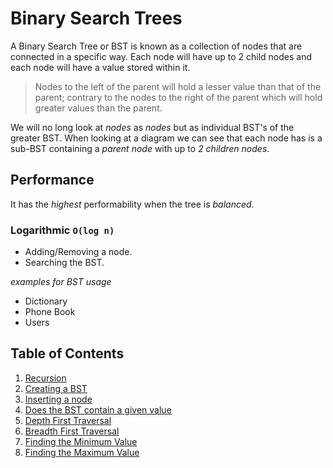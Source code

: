 # Binary Search Trees

A Binary Search Tree or BST is known as a collection of nodes that are connected in a specific way. Each node will have up to 2 child nodes and each node will have a value stored within it.

> Nodes to the left of the parent will hold a lesser
> value than that of the parent; contrary to the
> nodes to the right of the parent which will hold
> greater values than the parent.

We will no long look at _nodes_ as _nodes_ but as individual BST's of the greater BST. When looking at a diagram we can see that each node has is a sub-BST containing a _parent node_ with up to _2 children nodes_.

## Performance
It has the _highest_ performability when the tree is _balanced_.

### Logarithmic `O(log n)`
- Adding/Removing a node.
- Searching the BST.

_examples for BST usage_
- Dictionary
- Phone Book
- Users

## Table of Contents
1. [Recursion](https://github.com/rockchalkwushock/DSA-Notes/blob/master/docs/bst/Recursion.md)
2. [Creating a BST](https://github.com/rockchalkwushock/DSA-Notes/blob/master/docs/bst/Creating.md)
3. [Inserting a node](https://github.com/rockchalkwushock/DSA-Notes/blob/master/docs/bst/Insert.md)
4. [Does the BST contain a given value](https://github.com/rockchalkwushock/DSA-Notes/blob/master/docs/bst/Contains.md)
5. [Depth First Traversal](https://github.com/rockchalkwushock/DSA-Notes/blob/master/docs/bst/DepthFirstTraversal.md)
6. [Breadth First Traversal](https://github.com/rockchalkwushock/DSA-Notes/blob/master/docs/bst/BreadthFirstTraversal.md)
7. [Finding the Minimum Value](https://github.com/rockchalkwushock/DSA-Notes/blob/master/docs/bst/GetMinVal.md)
8. [Finding the Maximum Value](https://github.com/rockchalkwushock/DSA-Notes/blob/master/docs/bst/GetMaxVal.md)